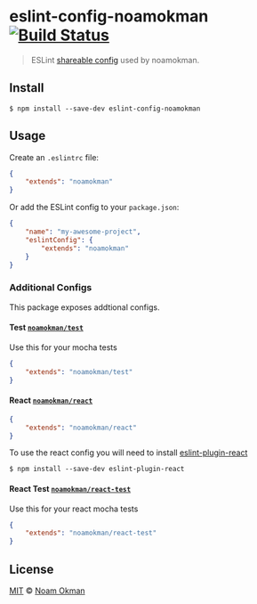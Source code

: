 # eslint-config-noamokman [![Build Status](https://travis-ci.org/noamokman/eslint-config-noamokman.svg)](https://travis-ci.org/noamokman/eslint-config-noamokman)

> ESLint [shareable config](http://eslint.org/docs/developer-guide/shareable-configs.html) used by noamokman.


## Install

```
$ npm install --save-dev eslint-config-noamokman
```

## Usage

Create an `.eslintrc` file:

```json
{
	"extends": "noamokman"
}
```

Or add the ESLint config to your `package.json`:

```json
{
	"name": "my-awesome-project",
	"eslintConfig": {
		"extends": "noamokman"
	}
}
```

### Additional Configs

This package exposes addtional configs.

#### Test [`noamokman/test`](test.json)

Use this for your mocha tests

```json
{
	"extends": "noamokman/test"
}
```

#### React [`noamokman/react`](react.json)

```json
{
	"extends": "noamokman/react"
}
```

To use the react config you will need to install [eslint-plugin-react](https://github.com/yannickcr/eslint-plugin-react)

```
$ npm install --save-dev eslint-plugin-react
```

#### React Test [`noamokman/react-test`](react-test.json)

Use this for your react mocha tests

```json
{
	"extends": "noamokman/react-test"
}
```

## License

[MIT](LICENSE) © [Noam Okman](https://github.com/noamokman)
